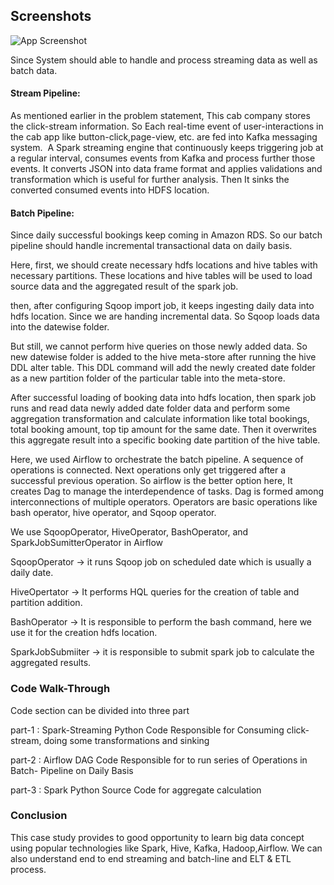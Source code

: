
## Screenshots

![App Screenshot](fig1.jpg)

Since System should able to handle and process streaming data as well as batch data.

#### Stream Pipeline: 

As mentioned earlier in the problem statement, This cab company stores the click-stream information. So Each real-time event of user-interactions in the cab app like button-click,page-view, etc. are fed into Kafka messaging system. 
A Spark streaming engine that continuously keeps triggering job at a regular interval, consumes events from Kafka and process further those events. It converts JSON into data frame format and applies validations and transformation 
which is useful for further analysis. Then It sinks the converted consumed events into HDFS location.

#### Batch Pipeline: 
Since daily successful bookings keep coming in Amazon RDS. So our batch pipeline should handle incremental transactional data on daily basis.

Here, first, we should create necessary hdfs locations and hive tables with necessary partitions. These locations and hive tables will be used to load source data and the aggregated result of the spark job.

then, after configuring Sqoop import job, it keeps ingesting daily data into hdfs location. Since we are handing incremental data. So Sqoop loads data into the datewise folder. 

But still, we cannot perform hive queries on those newly added data. So new datewise folder is added to the hive meta-store after running the hive DDL alter table. This DDL command will add the newly created date folder as a new 
partition folder of the particular table into the meta-store.

After successful loading of booking data into hdfs location, then spark job runs and read data newly added date folder data and perform some aggregation transformation and calculate information like total bookings, total booking 
amount, top tip amount for the same date. Then it overwrites this aggregate result into a specific booking date partition of the hive table.

Here, we used Airflow to orchestrate the batch pipeline. A sequence of operations is connected. Next operations only get triggered after a successful previous operation. So airflow is the better option here, It creates Dag to manage 
the interdependence of tasks. Dag is formed among interconnections of multiple operators. Operators are basic operations like bash operator, hive operator, and Sqoop operator. 

We use SqoopOperator, HiveOperator, BashOperator, and SparkJobSumitterOperator in Airflow

SqoopOperator → it runs Sqoop job on scheduled date which is usually a daily date.

HiveOpertator → It performs HQL queries for the creation of table and partition addition.

BashOperator → It is responsible to perform the bash command, here we use it for the creation hdfs location.

SparkJobSubmiiter -> it is responsible to submit spark job to calculate the aggregated results.


### Code Walk-Through
Code section can be divided into three part

part-1 : Spark-Streaming Python Code Responsible for Consuming click-stream, doing some transformations and sinking

part-2 : Airflow DAG Code Responsible for to run series of Operations in Batch- Pipeline on Daily Basis

part-3 : Spark Python Source Code for aggregate calculation

### Conclusion

This case study provides to good opportunity to learn big data concept using popular technologies like Spark, Hive, Kafka, Hadoop,Airflow. We can also understand end to end streaming and batch-line and ELT & ETL process.
